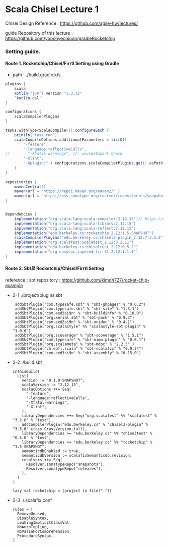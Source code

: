 # Scala Chisel Lecture 1 


Chisel Design Reference : https://github.com/agile-hw/lectures/

guide Repository of this lecture : https://github.com/yoonhyeonjoon/gradleRocketchip

### Setting guide.

 #### Route 1.  Rocketchip/Chisel/Firrtl Setting using Gradle
        
* path : ./build.gradle.kts

``` gradle
plugins {
    scala
    kotlin("jvm") version "1.3.72"
    `kotlin-dsl`
}

configurations {
    scalaCompilerPlugins
}

tasks.withType<ScalaCompile>().configureEach {
    println("task run")
    scalaCompileOptions.additionalParameters = listOf(
        "-feature",
        "-language:reflectiveCalls",
//        "-Xfatal-warnings", //: unusedImport Check
        "-Xlint",
        "-Xplugin:" + configurations.scalaCompilerPlugins.get().asPath
    )
}
 
repositories {
    mavenCentral()
    maven(url = "https://repo1.maven.org/maven2/" )
    maven(url = "https://oss.sonatype.org/content/repositories/snapshots/" )
}


dependencies {
    implementation("org.scala-lang:scala-compiler:2.12.15")// https://mvnrepository.com/artifact/org.scala-lang/scala-compiler //
    implementation("org.scala-lang:scala-library:2.12.15")
    implementation("org.scala-lang:scala-reflect:2.12.15")
    implementation("edu.berkeley.cs:rocketchip_2.12:1.5-SNAPSHOT")
    scalaCompilerPlugins("edu.berkeley.cs:chisel3-plugin_2.12.7:3.5.2")
    implementation("org.scalatest:scalatest_2.12:3.2.11")
    implementation("edu.berkeley.cs:chiseltest_2.12:0.5.2")
    implementation("org.easysoc:layered-firrtl_2.12:1.1.1")
}  

```

#### Route 2. Sbt로 Rocketchip/Chisel/Firrtl Setting

reference : sbt repository : https://github.com/kimdh727/rocket-chip-example

* 2-1 ./project/plugins.sbt
   ``` 
    addSbtPlugin("com.typesafe.sbt" % "sbt-ghpages" % "0.6.2")
    addSbtPlugin("com.typesafe.sbt" % "sbt-site" % "1.3.1")
    addSbtPlugin("com.eed3si9n" % "sbt-buildinfo" % "0.10.0")
    addSbtPlugin("org.xerial.sbt" % "sbt-pack" % "0.9.3")
    addSbtPlugin("com.eed3si9n" % "sbt-unidoc" % "0.4.1")
    addSbtPlugin("org.scalastyle" %% "scalastyle-sbt-plugin" % "1.0.0")
    addSbtPlugin("org.scoverage" % "sbt-scoverage" % "1.5.1")
    addSbtPlugin("com.typesafe" % "sbt-mima-plugin" % "0.6.1")
    addSbtPlugin("org.scalameta" % "sbt-mdoc" % "2.2.5" )
    addSbtPlugin("ch.epfl.scala" % "sbt-scalafix" % "0.9.34")
    addSbtPlugin("com.eed3si9n" % "sbt-assembly" % "0.15.0")
    ```
    
* 2-2 ./build.sbt
    
    ```
    inThisBuild(
      List(
        version := "0.1.0-SNAPSHOT",
        scalaVersion := "2.12.15",
        scalacOptions ++= Seq(
          "-feature",
          "-language:reflectiveCalls",
          "-Xfatal-warnings",
          "-Xlint",
        ),
        libraryDependencies ++= Seq("org.scalatest" %% "scalatest" % "3.2.0" % "test"),
        addCompilerPlugin("edu.berkeley.cs" % "chisel3-plugin" % "3.5.0" cross CrossVersion.full),
        libraryDependencies += "edu.berkeley.cs" %% "chiseltest" % "0.5.0" % "test",
        libraryDependencies += "edu.berkeley.cs" %% "rocketchip" % "1.5-SNAPSHOT",
        semanticdbEnabled := true,
        semanticdbVersion := scalafixSemanticdb.revision,
        resolvers ++= Seq(
          Resolver.sonatypeRepo("snapshots"),
          Resolver.sonatypeRepo("releases"),
        ),
      )
    )

    lazy val rocketchip = (project in file("."))
    ```
    
* 2-3 ./.scalafix.conf
    ```
    rules = [
      RemoveUnused,
      DisableSyntax,
      LeakingImplicitClassVal,
      NoAutoTupling,
      NoValInForComprehension,
      ProcedureSyntax,
    ]
    ```
    
    

        


